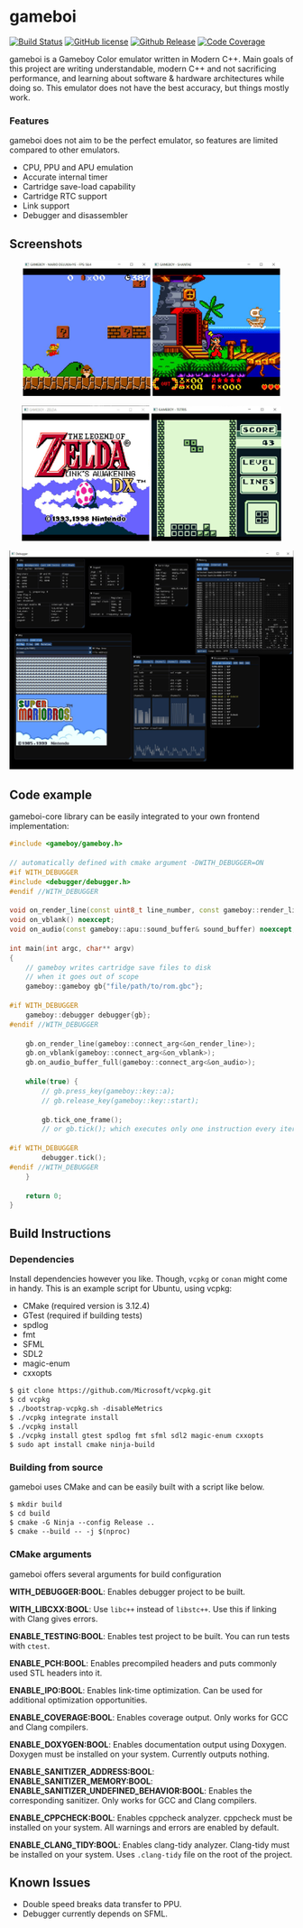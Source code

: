 # gameboi

[![Build Status](https://travis-ci.com/emrsmsrli/gameboi.svg?branch=master)](https://travis-ci.com/emrsmsrli/gameboi)
[![GitHub license](https://img.shields.io/github/license/Naereen/StrapDown.js.svg)](https://github.com/emrsmsrli/gameboi/blob/master/LICENSE)
[![Github Release](https://img.shields.io/github/v/release/emrsmsrli/gameboi)](https://github.com/emrsmsrli/gameboi/releases)
[![Code Coverage](https://img.shields.io/codecov/c/gh/emrsmsrli/gameboi)](https://codecov.io/gh/emrsmsrli/gameboi)

gameboi is a Gameboy Color emulator written in Modern C++. Main goals of this project are 
writing understandable, modern C++ and not sacrificing performance, 
and learning about software & hardware architectures while doing so. 
This emulator does not have the best accuracy, but things mostly work.

### Features

gameboi does not aim to be the perfect emulator, 
so features are limited compared to other emulators.

- CPU, PPU and APU emulation
- Accurate internal timer
- Cartridge save-load capability
- Cartridge RTC support
- Link support
- Debugger and disassembler

## Screenshots

<p align="center">
    <img src="screenshots/mario.png" height=240 />
    <img src="screenshots/shantae.png" height=240 />
</p>
<p align="center">
    <img src="screenshots/zelda.png" height=240 />
    <img src="screenshots/tetris.png" height=240 />
</p>
<p align="center">
    <img src="screenshots/debugger.png" width=750 />
</p>

## Code example

gameboi-core library can be easily integrated to your own frontend implementation:
```cpp
#include <gameboy/gameboy.h>

// automatically defined with cmake argument -DWITH_DEBUGGER=ON
#if WITH_DEBUGGER
#include <debugger/debugger.h>
#endif //WITH_DEBUGGER

void on_render_line(const uint8_t line_number, const gameboy::render_line& line) noexcept;
void on_vblank() noexcept;
void on_audio(const gameboy::apu::sound_buffer& sound_buffer) noexcept;

int main(int argc, char** argv) 
{
    // gameboy writes cartridge save files to disk 
    // when it goes out of scope
    gameboy::gameboy gb{"file/path/to/rom.gbc"};

#if WITH_DEBUGGER
    gameboy::debugger debugger{gb};
#endif //WITH_DEBUGGER

    gb.on_render_line(gameboy::connect_arg<&on_render_line>);
    gb.on_vblank(gameboy::connect_arg<&on_vblank>);
    gb.on_audio_buffer_full(gameboy::connect_arg<&on_audio>);

    while(true) {
        // gb.press_key(gameboy::key::a);
        // gb.release_key(gameboy::key::start);

        gb.tick_one_frame();
        // or gb.tick(); which executes only one instruction every iteration

#if WITH_DEBUGGER
        debugger.tick();
#endif //WITH_DEBUGGER
    }

    return 0;
}
```

## Build Instructions

### Dependencies

Install dependencies however you like. Though, `vcpkg` or `conan` might come in handy.
This is an example script for Ubuntu, using vcpkg:

- CMake (required version is 3.12.4)
- GTest (required if building tests)
- spdlog
- fmt
- SFML
- SDL2
- magic-enum
- cxxopts

```shell script
$ git clone https://github.com/Microsoft/vcpkg.git
$ cd vcpkg
$ ./bootstrap-vcpkg.sh -disableMetrics
$ ./vcpkg integrate install
$ ./vcpkg install
$ ./vcpkg install gtest spdlog fmt sfml sdl2 magic-enum cxxopts
$ sudo apt install cmake ninja-build
```

### Building from source

gameboi uses CMake and can be easily built with a script like below.

```shell script
$ mkdir build
$ cd build
$ cmake -G Ninja --config Release ..
$ cmake --build -- -j $(nproc)
```

### CMake arguments

gameboi offers several arguments for build configuration

**WITH_DEBUGGER:BOOL**: Enables debugger project to be built.

**WITH_LIBCXX:BOOL**: Use `libc++` instead of `libstc++`. 
Use this if linking with Clang gives errors.

**ENABLE_TESTING:BOOL**: Enables test project to be built. You can run tests with `ctest`.

**ENABLE_PCH:BOOL**: Enables precompiled headers and puts commonly used STL headers into it.

**ENABLE_IPO:BOOL**: Enables link-time optimization. 
Can be used for additional optimization opportunities.

**ENABLE_COVERAGE:BOOL**: Enables coverage output. Only works for GCC and Clang compilers.

**ENABLE_DOXYGEN:BOOL**: Enables documentation output using Doxygen. 
Doxygen must be installed on your system. 
Currently outputs nothing.

**ENABLE_SANITIZER_ADDRESS:BOOL**: \
**ENABLE_SANITIZER_MEMORY:BOOL**: \
**ENABLE_SANITIZER_UNDEFINED_BEHAVIOR:BOOL**: 
Enables the corresponding sanitizer. Only works for GCC and Clang compilers.

**ENABLE_CPPCHECK:BOOL**: Enables cppcheck analyzer. cppcheck must be installed on your system. 
All warnings and errors are enabled by default.

**ENABLE_CLANG_TIDY:BOOL**: Enables clang-tidy analyzer. 
Clang-tidy must be installed on your system. 
Uses `.clang-tidy` file on the root of the project.

## Known Issues

* Double speed breaks data transfer to PPU.
* Debugger currently depends on SFML.
